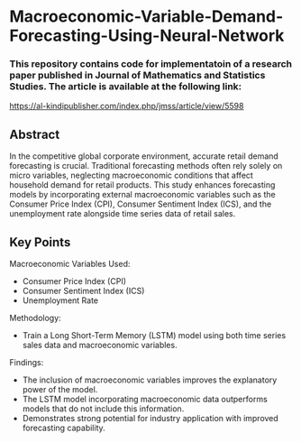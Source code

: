 # Macroeconomic-Variable-Demand-Forecasting-Using-Neural-Network

### This repository contains code for implementatoin of a research paper published in Journal of Mathematics and Statistics Studies. The article is available at the following link:
https://al-kindipublisher.com/index.php/jmss/article/view/5598

## Abstract
In the competitive global corporate environment, accurate retail demand forecasting is crucial. Traditional forecasting methods often rely solely on micro variables, neglecting macroeconomic conditions that affect household demand for retail products. This study enhances forecasting models by incorporating external macroeconomic variables such as the Consumer Price Index (CPI), Consumer Sentiment Index (ICS), and the unemployment rate alongside time series data of retail sales.

## Key Points

Macroeconomic Variables Used:
- Consumer Price Index (CPI)
- Consumer Sentiment Index (ICS)
- Unemployment Rate

Methodology:
- Train a Long Short-Term Memory (LSTM) model using both time series sales data and macroeconomic variables.

Findings:
- The inclusion of macroeconomic variables improves the explanatory power of the model.
- The LSTM model incorporating macroeconomic data outperforms models that do not include this information.
- Demonstrates strong potential for industry application with improved forecasting capability.
